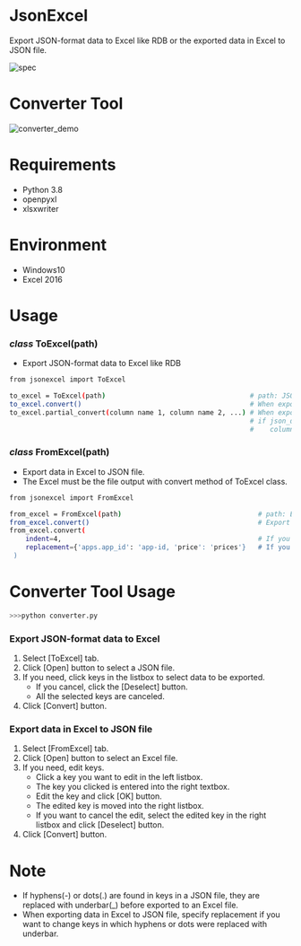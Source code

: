 # JsonExcel

Export JSON-format data to Excel like RDB or the exported data in Excel to JSON file.


![spec](https://user-images.githubusercontent.com/48859041/101023648-67febd80-35b6-11eb-9e06-b6146aef7c04.png)


# Converter Tool
  
  
![converter_demo](https://user-images.githubusercontent.com/48859041/102998457-8713be00-456a-11eb-8899-10b9f3399c22.gif)


# Requirements

* Python 3.8
* openpyxl
* xlsxwriter


# Environment

* Windows10
* Excel 2016


# Usage

 ### *class* ToExcel(path)
 
  * Export JSON-format data to Excel like RDB
  
  ```bash
  from jsonexcel import ToExcel
  
  to_excel = ToExcel(path)                                    # path: JSON file path
  to_excel.convert()                                          # When export all data
  to_excel.partial_convert(column name 1, column name 2, ...) # When export selected data
                                                              # if json_data is {'aa': 1, 'bb': {'cc': 2, 'dd': [1, 2, 3, 4]}},  
                                                              #    column name is like 'aa', 'bb.cc', 'bb.dd'. 
  ```
  
  ### *class* FromExcel(path)
  
   * Export data in Excel to JSON file. 
   * The Excel must be the file output with convert method of ToExcel class.  
   
   ```bash
   from jsonexcel import FromExcel
   
   from_excel = FromExcel(path)                                  # path: Excel file path
   from_excel.convert()                                          # Export data to JSON file
   from_excel.convert(
       indent=4,                                                 # If you need indent on JSON file, specify number.
       replacement={'apps.app_id': 'app-id, 'price': 'prices'}   # If you need to change key name, specify dict.
    )                                                        
   ```

# Converter Tool Usage
  
 ```bash
 >>>python converter.py
 ```

 ### Export JSON-format data to Excel
 
  1. Select [ToExcel] tab.
  2. Click [Open] button to select a JSON file.
  3. If you need, click keys in the listbox to select data to be exported.
     * If you cancel, click the [Deselect] button.
     * All the selected keys are canceled.
  4. Click [Convert] button.
  
 
 ### Export data in Excel to JSON file
 
  1. Select [FromExcel] tab.
  2. Click [Open] button to select an Excel file.
  3. If you need, edit keys.
     * Click a key you want to edit in the left listbox.
     * The key you clicked is entered into the right textbox.
     * Edit the key and click [OK] button.
     * The edited key is moved into the right listbox.
     * If you want to cancel the edit, select the edited key in the right listbox and click [Deselect] button.
  4. Click [Convert] button.
 
  
  # Note
  
   * If hyphens(-) or dots(.) are found in keys in a JSON file, they are replaced with underbar(\_) before exported to an Excel file.
   * When exporting data in Excel to JSON file, specify replacement if you want to change keys in which hyphens or dots were replaced with underbar.
  
